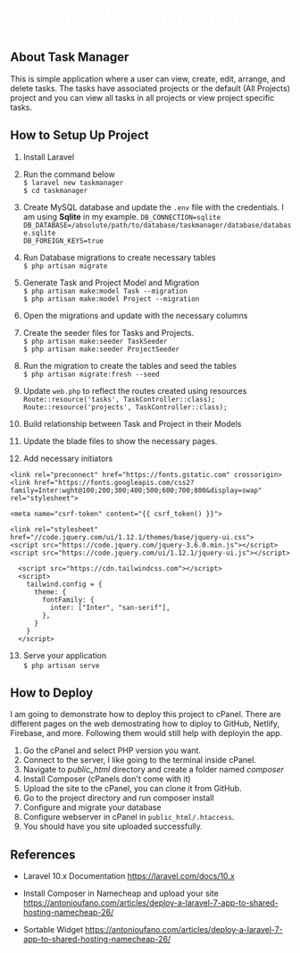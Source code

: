 <p align="center"><a style="font-size: 3rem; font-weight: bold; color:white;" href="https://laravel.com" target="_blank">Task Manager</a></p>

## About Task Manager

This is simple application where a user can view, create, edit, arrange, and delete tasks. The tasks have associated projects or the default (All Projects) project and you can view all tasks in all projects or view project specific tasks.

## How to Setup Up Project

1. Install Laravel
2. Run the command below<br>
   `$ laravel new taskmanager`<br>
   `$ cd taskmanager`
3. Create MySQL database and update the `.env` file with the credentials. I am using **Sqlite** in my example.
   `DB_CONNECTION=sqlite`<br>
   `DB_DATABASE=/absolute/path/to/database/taskmanager/database/database.sqlite`<br>
   `DB_FOREIGN_KEYS=true`<br>
4. Run Database migrations to create necessary tables <br>
   `$ php artisan migrate`

5. Generate Task and Project Model and Migration<br>
   `$ php artisan make:model Task --migration`<br>
   `$ php artisan make:model Project --migration`

6. Open the migrations and update with the necessary columns

7. Create the seeder files for Tasks and Projects. <br>
   `$ php artisan make:seeder TaskSeeder`<br>
   `$ php artisan make:seeder ProjectSeeder`

8. Run the migration to create the tables and seed the tables<br>
   `$ php artisan migrate:fresh --seed`

9. Update `web.php` to reflect the routes created using resources<br>
   `Route::resource('tasks', TaskController::class);`
   `Route::resource('projects', TaskController::class);`

10. Build relationship between Task and Project in their Models

11. Update the blade files to show the necessary pages.

12. Add necessary initiators<br>

```<link rel="preconnect" href="https://fonts.googleapis.com">
<link rel="preconnect" href="https://fonts.gstatic.com" crossorigin>
<link href="https://fonts.googleapis.com/css2?family=Inter:wght@100;200;300;400;500;600;700;800&display=swap" rel="stylesheet">

<meta name="csrf-token" content="{{ csrf_token() }}">

<link rel="stylesheet" href="//code.jquery.com/ui/1.12.1/themes/base/jquery-ui.css">
<script src="https://code.jquery.com/jquery-3.6.0.min.js"></script>
<script src="https://code.jquery.com/ui/1.12.1/jquery-ui.js"></script>

  <script src="https://cdn.tailwindcss.com"></script>
  <script>
    tailwind.config = {
      theme: {
        fontFamily: {
          inter: ["Inter", "san-serif"],
        },
      }
    }
  </script>
```

13. Serve your application<br>
    `$ php artisan serve`

## How to Deploy

I am going to demonstrate how to deploy this project to cPanel. There are different pages on the web demostrating how to diploy to GitHub, Netlify, Firebase, and more. Following them would still help with deployin the app.

1. Go the cPanel and select PHP version you want.
2. Connect to the server, I like going to the terminal inside cPanel.
3. Navigate to _public_html_ directory and create a folder named _composer_
4. Install Composer (cPanels don't come with it)
5. Upload the site to the cPanel, you can clone it from GitHub.
6. Go to the project directory and run composer install
7. Configure and migrate your database
8. Configure webserver in cPanel in `public_html/.htaccess`.
9. You should have you site uploaded successfully.

## References

-   Laravel 10.x Documentation https://laravel.com/docs/10.x

-   Install Composer in Namecheap and upload your site https://antonioufano.com/articles/deploy-a-laravel-7-app-to-shared-hosting-namecheap-26/

*   Sortable Widget https://antonioufano.com/articles/deploy-a-laravel-7-app-to-shared-hosting-namecheap-26/
